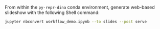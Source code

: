 From within the `py-repr-dina` conda environment, generate web-based slideshow
with the following Shell command:

```sh
jupyter nbconvert workflow_demo.ipynb --to slides --post serve
```
